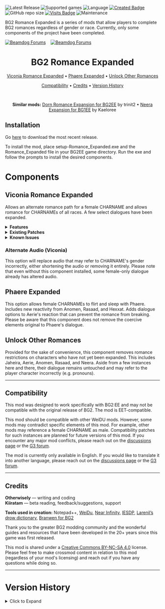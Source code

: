![Latest Release](https://img.shields.io/github/v/release/Otherwisely/BG2-Romance-Expanded?include_prereleases&color=darkred)
![Supported games](https://img.shields.io/static/v1?label=supported%20games&message=BG2%3AEE%20%7C%20EET&color=dodgerblue)
![Language](https://img.shields.io/static/v1?label=language&message=English&color=gold)
[![Created Badge](https://badges.pufler.dev/created/Otherwisely/BG2-Romance-Expanded)](https://badges.pufler.dev)
![GitHub repo size](https://img.shields.io/github/repo-size/Otherwisely/BG2-Romance-Expanded)
[![Visits Badge](https://badges.pufler.dev/visits/Otherwisely/BG2-Romance-Expanded?color=cyan)](https://badges.pufler.dev) 
![Maintenance](https://img.shields.io/static/v1?label=maintained%3F&message=yes&color=greenlight)

BG2 Romance Expanded is a series of mods that allow players to complete BG2 romances regardless of gender or race. Currently, only some components of the project have been completed.

[![Beamdog Forums](https://img.shields.io/static/v1?label=Discussion&message=Gibberlings3%20Forums&color=444&labelColor=eee&style=for-the-badge)](https://www.gibberlings3.net/forums/topic/37854-v106-viconia-romance-expanded-for-bg2ee-phaere-expanded/ "G3 Forums")
&nbsp;&nbsp;
[![Beamdog Forums](https://img.shields.io/static/v1?label=Discussion&message=Beamdog%20Forums&color=444&labelColor=eee&style=for-the-badge)](https://forums.beamdog.com/discussion/88256/ "Beamdog Forums")

<h1 align="center">BG2 Romance Expanded</h1>
<p align="center"> <a href=https://github.com/Otherwisely/BG2-Romance-Expanded#viconia-romance-expanded>Viconia Romance Expanded</a> • <a href=https://github.com/Otherwisely/BG2-Romance-Expanded#phaere-expanded>Phaere Expanded</a> • <a href=https://github.com/Otherwisely/BG2-Romance-Expanded#unlock-other-romances>Unlock Other Romances</a></p>
 
<p align="center"><a href=https://github.com/Otherwisely/BG2-Romance-Expanded#compatibility>Compatibility</a> • <a href=https://github.com/Otherwisely/BG2-Romance-Expanded#credits>Credits</a> • <a href="https://github.com/Otherwisely/BG2-Romance-Expanded?tab=readme-ov-file#version-history">Version History</a></p><br>

<p align="center"><b>Similar mods:</b> <a href="https://github.com/trinit2/Bg2Dorn">Dorn Romance Expansion for BG2EE</a> by trinit2 • <a href="http://www.shsforums.net/files/file/1022-neera-expansion/">Neera Expansion for BG1EE</a> by Kaeloree</p>

## Installation
Go [here](https://github.com/Otherwisely/BG2-Romance-Expanded/releases/) to download the most recent release.

To install the mod, place setup-Romance_Expanded.exe and the Romance_Expanded file in your BG2EE game directory. Run the exe and follow the prompts to install the desired components.

# Components
## Viconia Romance Expanded
Allows an alternate romance path for a female CHARNAME and allows romance for CHARNAMEs of all races. A few select dialogues have been expanded.

<details><summary><b>Features</b></summary>
<ul>
  <li>F/F Romance that does not require sexual acts, making it ace-friendly.</li>
  <li>New romance conflicts and interjections for Anomen, Rasaad, and Hexxat.</li>
  <li>Improved and expanded dialogue for both genders.</li>
    <ul><li>LT7: Viconia’s compliment is reflective of CHARNAME’s stats.</li>
    <li>LT9: Viconia's dialogue will change to reflect if she actually told the story about the farmer.</li>
    <li>LT13: The events of SOD are acknowledged. The player may also have a more personalized discussion of how Viconia views CHARNAME’s race. Relatedly, LT31 has Viconia say she "likely" worshipped Lolth longer than CHARNAME has been alive in order to account for longer-lived races.</li>
    <li>LT33: The dialogue option stating that Viconia mentioned her brother will only appear if she actually mentioned her brother.</li>
    <li>LT37: Dialogue referencing Viconia's story about the baby will change to reflect if she actually told the story.</li>
    <li>LT55: CHARNAME can share more specific coming-of-age moments with Viconia. Imoen may interject if present.</li>
    <li>LT57: Viconia’s dialogue will reflect the current state of the plot, including whether or not Imoen has been rescued and if Bodhi is still alive. Imoen may interject if present.</li>
    <li>LT59: When discussing the future, the player can now bring up their stronghold (if any) and Viconia will react accordingly.</li>
    <li>Romance support for all races.</li>
    <ul><li>Half-elves may ask Viconia to use less racist language when refering to half-elves in general.</li>
    <li>Elves will get a special dialogue with Viconia upon entering Suldanessellar.</li></ul></ul>
  <li>A few minor grammar, spelling, and miscellaneous corrections.</li>
</ul></details>

<details><summary><b>Existing Patches</b></summary>
 The following mods have had patches built into the Viconia component of Romance Expanded. To take advantage of these patches, install Romance Expanded <i>after</i> the mods listed below.
 <ul><li><a href="https://downloads.weaselmods.net/download/will-of-the-wisps/">Will of the Wisps</a>: Shaman stronghold can be discussed in LT59.</li>
  <li><a href="https://www.pocketplane.net/unfinished-business/">Unfinished Business</a>: If using the Pai'na component, Viconia may address Pai'na more politely.</li>
  <li><a href="http://www.shsforums.net/forum/555-viconia-friendship/">Viconia Friendship</a>: Viconia's friendship path will no longer start during an F/F romance. It will instead start after a breakup, as intended. This prevents duplicate dialogues from triggering.</li>
  <li><a href="http://www.shsforums.net/forum/530-iep-extended-banters/">IEP Extended Banters</a>: The Korgan-Viconia banter now reflects whether Viconia is in a relationship with a female character. Two Jaheira-Viconia banters may change if Viconia has promised to be more respectful of half-elves.</li>
 </ul></ul></details>

<details><summary><b>Known Issues</b></summary>
In the unmodded romance, there are a couple of issues with LTs triggering correctly. LT41 and LT51 will not always immediately trigger after their previous lovetalks despite being intended to do so. Relatedly, LT67 will immediately trigger after LT65 despite being meant to trigger after some time has passed. These issues persist in the modded version. A solution is being sought and will hopefully be implemented in future versions of the mod.<p>

If you encounter any additional issues--especially lines that refer to a female CHARNAME as male--please let me know on one of the discussion forums.</details>

### Alternate Audio (Viconia)
This option will replace audio that may refer to CHARNAME's gender incorrectly, either shortening the audio or removing it entirely. Please note that even without this component installed, some female-only dialogue already has altered audio.

## Phaere Expanded
This option allows female CHARNAMEs to flirt and sleep with Phaere. Includes new reactivity from Anomen, Rasaad, and Hexxat. Adds dialogue options to Aerie's reaction that can prevent the romance from breaking. Please be aware that this component does not remove the coercive elements original to Phaere's dialogue.

## Unlock Other Romances
Provided for the sake of convenience, this component removes romance restrictions on characters who have not yet been expanded. This includes Jaheira, Aerie, Anomen, Rasaad, and Neera. Aside from a few instances here and there, their dialogue remains untouched and may refer to the player character incorrectly (e.g. pronouns).

***

## Compatibility
This mod was designed to work specifically with BG2:EE and may not be compatible with the original release of BG2. The mod is EET-compatible.

This mod should be compatible with other WeiDU mods. However, some mods may contradict specific elements of this mod. For example, other mods may reference a female CHARNAME as male. Compatibility patches for such instances are planned for future versions of this mod. If you encounter any major mod conflicts, please reach out on the [discussions page](https://github.com/Otherwisely/BG2-Romance-Expanded/discussions) or the [G3 forum](https://www.gibberlings3.net/forums/topic/37854-viconia-romance-expanded-for-bg2ee-phaere-expanded/).

The mod is currently only available in English. If you would like to translate it into another language, please reach out on the [discussions page](https://github.com/Otherwisely/BG2-Romance-Expanded/discussions) or the [G3 forum](https://www.gibberlings3.net/forums/topic/37854-viconia-romance-expanded-for-bg2ee-phaere-expanded/).

***

## Credits
<b>Otherwisely</b> — writing and coding<br>
<b>Kiiratam</b> — beta reading, feedback/suggestions, support

<b>Tools used in creation:</b> Notepad++, [WeiDu](https://weidu.org/main.html#weidu), [Near Infinity](https://github.com/NearInfinityBrowser/NearInfinity/wiki), [IESDP](https://gibberlings3.github.io/iesdp/index.htm), [Larenil’s drow dictionary](https://tuelean.redbrick.dcu.ie/Junk/Drow-Dictionary.pdf), [Branwen for BG2](https://github.com/Pocket-Plane-Group/Branwen_for_BGII)

Thank you to the greater BG2 modding community and the wonderful guides and resources that have been developed in the 20+ years since this game was first released.

This mod is shared under a <a href="https://creativecommons.org/licenses/by-nc-sa/4.0/">Creative Commons BY-NC-SA 4.0</a> license. Please feel free to make crossmod content in relation to this mod (regardless of your mod's licensing) and reach out if you have any questions while doing so.

***

# Version History
<details><summary>Click to Expand</summary>
<b>v1.0.6</b>
<ul><li>IEP Banters Extended compatibility fixed</li>
<li>The Unlock Other Romances component will no longer install if CDTweak's romance cheats is already installed in order to prevent possible conflicts.</li></ul>
 
<b>v1.0.5</b>
<ul><li>Viconia's LT9: Viconia's dialogue will change to reflect if she actually told the story about the farmer.</li>
<li>Viconia's LT57</li><ul>
<li>If present, Imoen may interject.</li>
<li>If you have defeated Bodhi but Viconia was NOT turned into a vampire (due to her romance not having sufficiently progressed), Viconia's dialogue will now reflect this.</li></ul>
<li>Hexxat and Viconia have a new romance conflict.</li>
<li>If playing as an elf, Viconia will have a new dialogue upon entering Suldanessellar.</li>
<li>Further audio editing has taken place and there is now an option to remove or abridge gendered dialogue.</li>
<li>Various minor corrections.</li></ul>
 
 <b>v.1.0.4</b> - fixed some dialogue errors; fixed neera's and rasaad's romances to trigger properly for the same sex.<br><br>
 <b>v1.0.3</b> - fixed a handful of gender tags<br><br>
 
<b>v1.0.2</b>
<ul><li>Compatibility patch for IEP Banters</li>
<li>Immutability/encapsulation added to mod</li>
<li>EET compatibility</li></ul>

<b>v1.0.1</b>
<ul><li>english tra files completed</li>
<li>mod compatibility</li><ul>
<li>Will of the Wisps: Shaman stronghold can be discussed in LT59.</li>
<li>Unfinished Business: If using the Pai'na component, Viconia may address Pai'na more politely.</li>
<li>Viconia Friendship: Viconia's friendship path will no longer start during an F/F romance. It will instead start after a breakup, as intended.</li></ul></ul>

<b>v1.0.0</b> - release</details>
